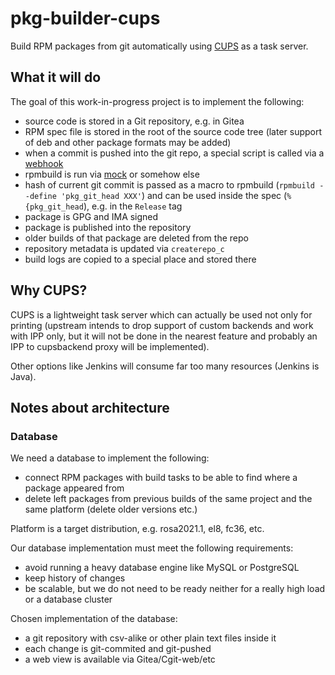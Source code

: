 # pkg-builder-cups

Build RPM packages from git automatically using [CUPS](https://openprinting.github.io/cups/) as a task server.

## What it will do

The goal of this work-in-progress project is to implement the following:

* source code is stored in a Git repository, e.g. in Gitea
* RPM spec file is stored in the root of the source code tree (later support of deb and other package formats may be added)
* when a commit is pushed into the git repo, a special script is called via a [webhook](https://docs.gitea.io/en-us/webhooks)
* rpmbuild is run via [mock](https://github.com/rpm-software-management/mock) or somehow else
* hash of current git commit is passed as a macro to rpmbuild (`rpmbuild --define 'pkg_git_head XXX'`) and can be used inside the spec (`%{pkg_git_head`), e.g. in the `Release` tag
* package is GPG and IMA signed
* package is published into the repository
* older builds of that package are deleted from the repo
* repository metadata is updated via `createrepo_c`
* build logs are copied to a special place and stored there

## Why CUPS?

CUPS is a lightweight task server which can actually be used not only for printing (upstream intends to drop support of custom backends and work with IPP only, but it will not be done in the nearest feature and probably an IPP to cupsbackend proxy will be implemented).

Other options like Jenkins will consume far too many resources (Jenkins is Java).

## Notes about architecture

### Database

We need a database to implement the following:

* connect RPM packages with build tasks to be able to find where a package appeared from
* delete left packages from previous builds of the same project and the same platform (delete older versions etc.)

Platform is a target distribution, e.g. rosa2021.1, el8, fc36, etc.

Our database implementation must meet the following requirements:

* avoid running a heavy database engine like MySQL or PostgreSQL
* keep history of changes
* be scalable, but we do not need to be ready neither for a really high load or a database cluster

Chosen implementation of the database:

* a git repository with csv-alike or other plain text files inside it
* each change is git-commited and git-pushed
* a web view is available via Gitea/Cgit-web/etc
